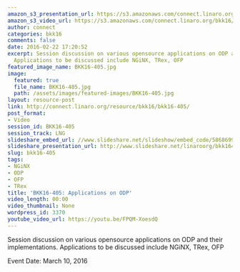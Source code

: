 ```yaml
---
amazon_s3_presentation_url: https://s3.amazonaws.com/connect.linaro.org/bkk16/Presentations/Thursday/BKK16-405.pdf
amazon_s3_video_url: https://s3.amazonaws.com/connect.linaro.org/bkk16/Videos/Thursday/BKK16-405%20LNG%20Future%20Directions.mp4
author: connect
categories: bkk16
comments: false
date: 2016-02-22 17:20:52
excerpt: Session discussion on various opensource applications on ODP and their implementations.
  Applications to be discussed include NGiNX, TRex, OFP
featured_image_name: BKK16-405.jpg
image:
  featured: true
  file_name: BKK16-405.jpg
  path: /assets/images/featured-images/BKK16-405.jpg
layout: resource-post
link: http://connect.linaro.org/resource/bkk16/bkk16-405/
post_format:
- Video
session_id: BKK16-405
session_track: LNG
slideshare_embed_url: //www.slideshare.net/slideshow/embed_code/58686993
slideshare_presentation_url: http://www.slideshare.net/linaroorg/bkk16405-lng-future-directions
slug: bkk16-405
tags:
- NGiNX
- ODP
- OFP
- TRex
title: 'BKK16-405: Applications on ODP'
video_length: 00:00
video_thumbnail: None
wordpress_id: 3370
youtube_video_url: https://youtu.be/FPQM-XoesdQ
---
```


Session discussion on various opensource applications on ODP and their implementations. Applications to be discussed include NGiNX, TRex, OFP

Event Date: March 10, 2016